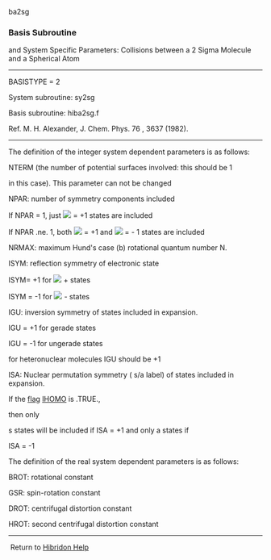 ba2sg


###   Basis Subroutine

and System Specific Parameters: Collisions between a  2 Sigma Molecule and a Spherical Atom


------------------------------


BASISTYPE = 2


System subroutine:  sy2sg


Basis subroutine:  hiba2sg.f


Ref.  M. H. Alexander, J. Chem. Phys.  76 , 3637 (1982).


------------------------------


The definition of the integer system dependent parameters is as follows:

NTERM (the number of potential surfaces involved:  this should be 1

in this case).  This parameter can not be changed


NPAR:  number of symmetry components included

If NPAR = 1,   just  ![](eps12.gif)  = +1 states are included


If NPAR .ne. 1, both  ![](eps12.gif)  = +1 and  ![](eps12.gif)  = - 1 states are included


NRMAX:     maximum Hund's case (b) rotational quantum number N.


ISYM:  reflection symmetry of electronic state


ISYM= +1 for  ![](sigma12.gif)  +  states


ISYM = -1 for  ![](sigma12.gif)  -  states


IGU:  inversion symmetry of states included in expansion.


IGU = +1 for  gerade  states


IGU = -1 for  ungerade  states


for heteronuclear molecules IGU should be +1


ISA:  Nuclear permutation symmetry ( s/a  label) of states included in expansion.


If the  [flag](flags.html)    [IHOMO](flaghf.html)   is .TRUE.,

then only

s  states will be included if ISA = +1 and only  a  states if

ISA = -1


The definition of the real system dependent parameters is as follows:

BROT:    rotational constant


GSR:     spin-rotation constant


DROT:    centrifugal distortion constant


HROT:    second centrifugal distortion constant


------------------------------


[](hibhelp.html) [](up_arrow.gif)   Return to  [Hibridon Help](hibhelp.html)
